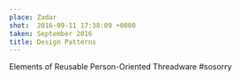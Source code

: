 ```yaml
---
place: Zadar
shot:  2016-09-11 17:38:09 +0000
taken: September 2016
title: Design Patterns
---
```


Elements of Reusable Person-Oriented Threadware #sosorry
